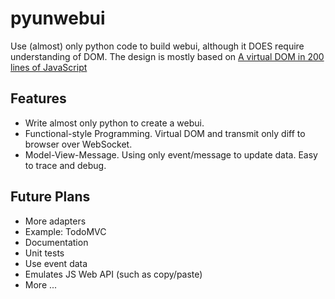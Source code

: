 pyunwebui
====

Use (almost) only python code to build webui, although it DOES require understanding of DOM.
The design is mostly based on [A virtual DOM in 200 lines of JavaScript](https://lazamar.github.io/virtual-dom/)

Features
----

* Write almost only python to create a webui.
* Functional-style Programming. Virtual DOM and transmit only diff to browser over WebSocket.
* Model-View-Message. Using only event/message to update data. Easy to trace and debug.

Future Plans
----

* More adapters
* Example: TodoMVC
* Documentation
* Unit tests
* Use event data
* Emulates JS Web API (such as copy/paste)
* More ...

